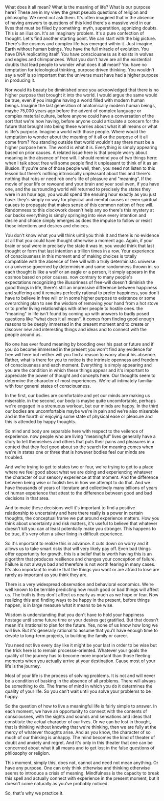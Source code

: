 What does it all mean? What is the meaning of life? What is our purpose here? These are in my view the great pseudo questions of religion and philosophy. We need not ask them. It's often imagined that in the absence of having answers to questions of this kind there's a massive void in our lives that must be filled by something: myth, superstition, agonizing doubts. This is an illusion. It's an imaginary problem. It's a pure confection of thought. Let's find another starting point. We can start with the big picture. There's the cosmos and complex life has emerged within it. Just imagine Earth without human beings. You have the full miracle of evolution. You have DNA replicating itself. You have consciousness as it exists in wolves and eagles and chimpanzees. What you don't have are all the existential doubts that lead people to wonder what does it all mean? You have no temptation for teleological thinking, purpose driven thinking. You wouldn't say a wolf is so important that the universe must have had a higher purpose in producing it.

Nor would its beauty be diminished once you acknowledged that there is no higher purpose that brought it into the world. I would argue the same would be true, even if you imagine having a world filled with modern human beings. Imagine the last generation of anatomically modern human beings, maybe 75,000 years ago before the advent of complex language or complex material culture, before anyone could have a conversation of the sort that we're now having, before anyone could articulate a concern for the future that brought into being these worries about what it all means or what is life's purpose. Imagine a world with those people. Where would the temptation to wonder about the meaning of it all or the purpose of it all come from? You standing outside that world wouldn't say there must be a higher purpose here. The world is what it is. Everything is simply appearing based on prior causes. A related issue here is that people worry about meaning in the absence of free will. I should remind you of two things here: when I talk about free will some people find it unpleasant to think of it as an illusion. If you're one of those people well, then, you need not listen to this lesson but there's nothing intrinsically unpleasant about this and there's nothing that robs or need rob one's life of pleasure and "meaning". If the movie of your life or rewound and your brain and your soul even, if you have one, and the surrounding world will returned to precisely the states they were in an hour ago, you would spend the ensuing hour exactly as you just have. they's simply no way for physical and mental causes or even spiritual causes to propagate that makes sense of this common notion of free will. Randomness to this clockwork doesn't help any so there's this mystery at our backs everything is simply springing into view every intention and desire and choice simply emerges as does the impulse to follow or resist these intentions and desires and choices.

You don't know what you will think until you think it and there is no evidence at all that you could have thought otherwise a moment ago. Again, if your brain or soul were in precisely the state it was in, you would think that last thought or form that last intention a trillion times in a row. Your experience of consciousness in this moment and of making choices is totally compatible with the absence of free will with a truly deterministic universe or a universe governed by determinism and some randomness thrown in. so each thought is like a wolf or an eagle or a person, it simply appears in the cosmos based on prior causes. now contrary to many people's expectations recognizing the illusoriness of free-will doesn't diminish the good things in life, there's still an impressive difference between happiness and suffering and it remains perfectly rational to prefer happiness, you don't have to believe in free will or in some higher purpose to existence or some overarching plan to see the wisdom of removing your hand from a hot stove or to prefer living relationships with other people to hostile ones. the "meaning" in life isn't found by coming up with answers to badly posed questions like "what does it all mean", it comes from finding good enough reasons to be deeply immersed in the present moment and to create or discover new and interesting things and ideas and to connect with the people around us.

No one has ever found meaning by brooding over his past or future and if you do become immersed in the present you won't find any evidence for free will here but neither will you find a reason to worry about his absence. Rather, what is there for you to notice is the intrinsic openness and freedom of consciousness and each moment. Everything is simply appearing and you are the condition in which these things appear and it's important to appreciate the power of thought and concepts here. Our thoughts seem to determine the character of most experiences. We're all intimately familiar with four general states of consciousness.

In the first, our bodies are comfortable and yet our minds are making us miserable. in the second, our body is maybe quite uncomfortable, perhaps we're engaged in a strenuous workout, but our minds are happy. In the third our bodies are uncomfortable maybe we're in pain and we're also miserable and in the fourth or enjoying some state of physical ease or pleasure and this is attended by happy thoughts.

So mind and body are separable here with respect to the veilence of experience. now people who are living "meaningful" lives generally have a story to tell themselves and others that puts their pains and pleasures in a context that they feel good about so the search for meaning comes when we're in states one or three that is however bodies feel our minds are troubled.

And we're trying to get to states two or four, we're trying to get to a place where we feel good about what we are doing and experiencing whatever the character of our sensory experience at that moment. And the difference between being wise or foolish lies in how we attempt to do that. And we have thousands of years of literature and collectively many billions of years of human experience that attest to the difference between good and bad decisions in that area.

And to make these decisions well it's important to find a positive relationship to uncertainty and here there really is a power in certain thoughts, the conceptual frame we put around experience matters. How you think about uncertainty and risk matters, it's useful to believe that whatever doesn't kill you can at least potentially make you stronger. This happens to be true, it's very often a silver lining in difficult experience.

So it's important to realize this in advance. it cuts down on worry and it allows us to take smart risks that will very likely pay off. Even bad things offer opportunity for growth, this is a belief that is worth having this is an algorithm that produces resilience and changes your conception of failure. Failure is not always bad and therefore is not worth fearing in many cases. It's also important to realize that the things you want or are afraid to lose are rarely as important as you think they are.

There is a very widespread observation and behavioral economics. We're well known to be terrible predicting how much good or bad things will affect us. The truth is they don't affect us nearly as much as we hope or fear. Now realizing this and finding ways to be happy in the present, before things happen, is in large measure what it means to be wise.

Wisdom is understanding that you don't have to hold your happiness hostage until some future time or your desires get gratified. But that doesn't mean it's irrational to plan for the future. Yes, none of us know how long we will live. But it's generally rational to assume that you'll have enough time to devote to long-term projects, to building the family or career.

You need not live every day like it might be your last in order to be wise but the trick here is to remain processe-oriented. Whatever your goals the quality of the journey has to become more important than those fleeting moments when you actually arrive at your destination. Cause most of your life is the journey.

Most of your life is the process of solving problems. It is not and will never be a condition of basking in the absence of all problems. There will always be something to do. The frame of mind in which you do it determines the quality of your life. So you can't wait until you solve your problems to be happy.

So the question of how to live a meaningful life is fairly simple to answer. In each moment, we have an opportunity to connect with the contents of consciousnes, with the sights and sounds and sensations and ideas that constitute the actual character of our lives. Or we can be lost in thought, that is thinking without knowing that we're thinking, then we are fully at the mercy of whatever thoughts arise. And as you know, the character of so much of our thinking is unhappy. The mind becomes the kind of theater of doubt and anxiety and regret. And it's only in this theater that one can be concerned about what it all means and to get lost in the false questions of philosophy or religion.

This moment, simply this, does not, cannot and need not mean anything. Or have any purpose. One can only think otherwise and thinking otherwise seems to introduce a crisis of meaning. Mindfulness is the capacity to break this spell and actually connect with experience in the present moment, but it doesn't come naturally as you've probably noticed.

So, that's why we practice it.
